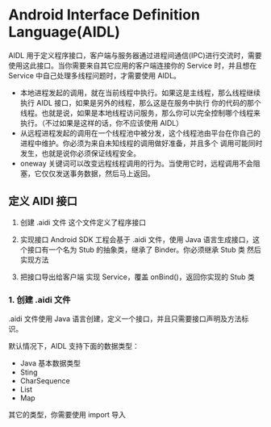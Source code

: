 # Android Interface Definition Language(AIDL)
AIDL 用于定义程序接口，客户端与服务器通过进程间通信(IPC)进行交流时，需要使用这此接口。当你需要来自其它应用的客户端连接你的 
Service 时，并且想在 Service 中自己处理多线程问题时，才需要使用 AIDL。

* 本地进程发起的调用，就在当前线程中执行。如果这是主线程，那么线程继续执行 AIDL 接口，如果是另外的线程，那么这是在服务中执行
你的代码的那个线程。也就是说，如果是本地线程访问服务，那么你可以完全控制哪个线程来执行。（不过如果是这样的话，你不应该使用 AIDL）
* 从远程进程发起的调用在一个线程池中被分发，这个线程池由平台在你自己的进程中维护。你必须为来自未知线程的调用做好准备，并且多个
调用可能同时发生，也就是说你必须保证线程安全。
* oneway 关键词可以改变远程线程调用的行为。当使用它时，远程调用不会阻塞，它仅仅发送事务数据，然后马上返回。

## 定义 AIDI 接口

1. 创建 .aidi 文件
这个文件定义了程序接口

2. 实现接口
Android SDK 工程会基于 .aidi 文件，使用 Java 语言生成接口，这个接口有一个名为 Stub 的抽象类，继承了 Binder。你必须继承 Stub 类
然后实现方法

3. 把接口导出给客户端
实现 Service，覆盖 onBind()，返回你实现的 Stub 类

### 1. 创建 .aidi 文件
.aidi 文件使用 Java 语言创建，定义一个接口，并且只需要接口声明及方法标识。

默认情况下，AIDL 支持下面的数据类型：
* Java 基本数据类型
* Sting
* CharSequence
* List
* Map

其它的类型，你需要使用 import 导入
